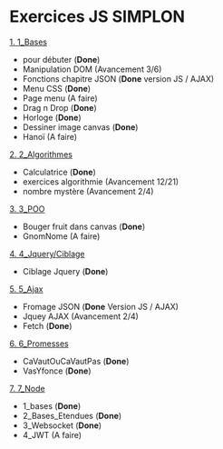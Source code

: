 # Exercices JS SIMPLON

[1. 1_Bases](/1_Bases)
  * pour débuter (__Done__)
  * Manipulation DOM (Avancement 3/6)
  * Fonctions chapitre JSON (__Done__ version JS / AJAX)
  * Menu CSS (__Done__)
  * Page menu (A faire)
  * Drag n Drop (__Done__)
  * Horloge (__Done__)
  * Dessiner image canvas (__Done__)
  * Hanoï (A faire)

[2. 2_Algorithmes](/2_Algorithmes)
* Calculatrice (__Done__)
* exercices algorithmie (Avancement 12/21)
* nombre mystère (Avancement 2/4)

[3. 3_POO](/3_POO)  
* Bouger fruit dans canvas (__Done__)
* GnomNome (A faire)

[4. 4_Jquery/Ciblage](/4_JQuery/Ciblage)
* Ciblage Jquery (__Done__)

[5. 5_Ajax](/5_Ajax)  
* Fromage JSON (__Done__ Version JS / AJAX)
* Jquey AJAX (Avancement 2/4)
* Fetch (__Done__)


[6. 6_Promesses](/6_Promesses)  
* CaVautOuCaVautPas (__Done__)
* VasYfonce (__Done__)

[7. 7_Node](/7_Node)
* 1_bases (__Done__)
* 2_Bases_Etendues (__Done__)
* 3_Websocket (__Done__)
* 4_JWT (A faire)



